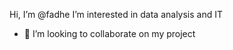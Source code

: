   Hi, I’m @fadhe 
   I’m interested in data analysis and IT
- 💞️ I’m looking to collaborate on  my project
 

<!---
fadhel11/fadhel11 is a ✨ special ✨ repository because its `README.md` (this file) appears on your GitHub profile.
You can click the Preview link to take a look at your changes.
--->
